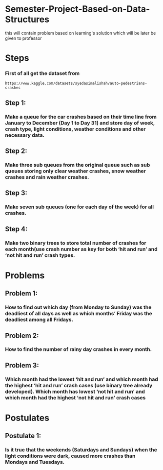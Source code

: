 # Semester-Project-Based-on-Data-Structures
this will contain problem based on learning's solution which will be later be given to professor
# Steps
### First of all get the dataset from
    https://www.kaggle.com/datasets/syedasimalishah/auto-pedestrians-crashes
## Step 1:
### Make a queue for the car crashes based on their time line from January to December (Day 1 to Day 31) and store day of week, crash type, light conditions, weather conditions and other necessary data.
## Step 2:
### Make three sub queues from the original queue such as sub queues storing only clear weather crashes, snow weather crashes and rain weather crashes.
##  Step 3:
### Make seven sub queues (one for each day of the week) for all crashes.
## Step 4:
### Make two binary trees to store total number of crashes for each month(use crash number as key for both ‘hit and run’ and ‘not hit and run’ crash types.
# Problems
## Problem 1:
### How to find out which day (from Monday to Sunday) was the deadliest of all days as well as which months’ Friday was the deadliest among all Fridays.
## Problem 2:
### How to find the number of rainy day crashes in every month.
## Problem 3:
### Which month had the lowest ‘hit and run’ and which month had the highest ‘hit and run’ crash cases (use binary tree already developed). Which month has lowest ‘not hit and run’ and which month had the highest ‘not hit and run’ crash cases
# Postulates 
## Postulate 1:
### Is it true that the weekends (Saturdays and Sundays) when the light conditions were dark, caused more crashes than Mondays and Tuesdays.